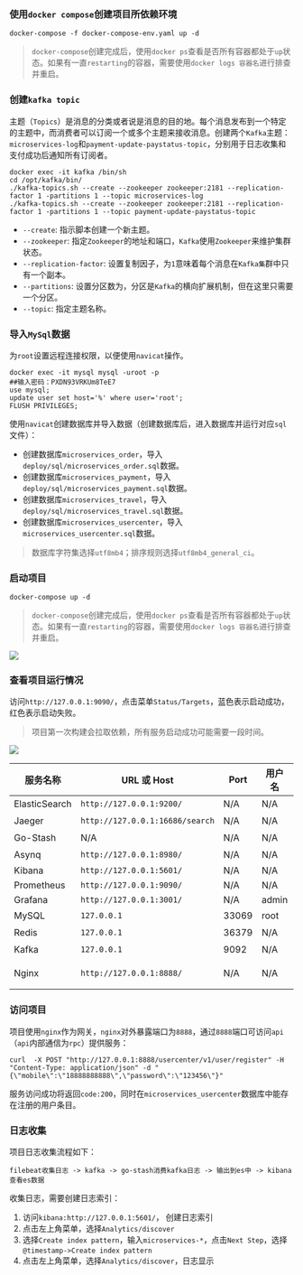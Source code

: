 ### 使用`docker compose`创建项目所依赖环境

```shell
docker-compose -f docker-compose-env.yaml up -d
```

> `docker-compose`创建完成后，使用`docker ps`查看是否所有容器都处于`up`状态。如果有一直`restarting`的容器，需要使用`docker logs 容器名`进行排查并重启。

### 创建`kafka topic`

主题（`Topics`）是消息的分类或者说是消息的目的地。每个消息发布到一个特定的主题中，而消费者可以订阅一个或多个主题来接收消息。创建两个`Kafka`主题：`microservices-log`和`payment-update-paystatus-topic`，分别用于日志收集和支付成功后通知所有订阅者。

```shell
docker exec -it kafka /bin/sh
cd /opt/kafka/bin/
./kafka-topics.sh --create --zookeeper zookeeper:2181 --replication-factor 1 -partitions 1 --topic microservices-log
./kafka-topics.sh --create --zookeeper zookeeper:2181 --replication-factor 1 -partitions 1 --topic payment-update-paystatus-topic
```

- `--create`: 指示脚本创建一个新主题。
- `--zookeeper`: 指定`Zookeeper`的地址和端口，`Kafka`使用`Zookeeper`来维护集群状态。
- `--replication-factor`: 设置复制因子，为`1`意味着每个消息在`Kafka集`群中只有一个副本。
- `--partitions`: 设置分区数为，分区是`Kafka`的横向扩展机制，但在这里只需要一个分区。
- `--topic`: 指定主题名称。

### 导入`MySql`数据

为`root`设置远程连接权限，以便使用`navicat`操作。

```shell
docker exec -it mysql mysql -uroot -p
##输入密码：PXDN93VRKUm8TeE7
use mysql;
update user set host='%' where user='root';
FLUSH PRIVILEGES;
```

使用`navicat`创建数据库并导入数据（创建数据库后，进入数据库并运行对应`sql`文件）：

- 创建数据库`microservices_order`，导入`deploy/sql/microservices_order.sql`数据。
- 创建数据库`microservices_payment`，导入`deploy/sql/microservices_payment.sql`数据。
- 创建数据库`microservices_travel`，导入`deploy/sql/microservices_travel.sql`数据。
- 创建数据库`microservices_usercenter`，导入`microservices_usercenter.sql`数据。

> 数据库字符集选择`utf8mb4`；排序规则选择`utf8mb4_general_ci`。       

### 启动项目

```shell
docker-compose up -d
```

> `docker-compose`创建完成后，使用`docker ps`查看是否所有容器都处于`up`状态。如果有一直`restarting`的容器，需要使用`docker logs 容器名`进行排查并重启。

<img src="https://cdn.jsdelivr.net/gh/peng-yq/Gallery/202405231303989.png">

### 查看项目运行情况

访问`http://127.0.0.1:9090/`，点击菜单`Status/Targets`，蓝色表示启动成功，红色表示启动失败。

> 项目第一次构建会拉取依赖，所有服务启动成功可能需要一段时间。

<img src="https://cdn.jsdelivr.net/gh/peng-yq/Gallery/202405231245174.png">

| 服务名称      | URL 或 Host                | Port  | 用户名 | 密码              | 备注                                           |
|--------------|----------------------------|-------|--------|-------------------|------------------------------------------------|
| ElasticSearch| `http://127.0.0.1:9200/`   | N/A   | N/A    | N/A               | 启动时间可能较长                                   |
| Jaeger       | `http://127.0.0.1:16686/search` | N/A   | N/A    | N/A          | 依赖ElasticSearch，可能需要重启               |
| Go-Stash     | N/A                        | N/A   | N/A    | N/A               | 如果日志未收集到，重启Go-Stash                 |
| Asynq        | `http://127.0.0.1:8980/`   | N/A   | N/A    | N/A               | 延迟任务、定时任务、消息队列                    |
| Kibana       | `http://127.0.0.1:5601/`   | N/A   | N/A    | N/A               | N/A                                            |
| Prometheus   | `http://127.0.0.1:9090/`   | N/A   | N/A    | N/A               | N/A                                            |
| Grafana      | `http://127.0.0.1:3001/`   | N/A   | admin  | admin             | N/A                                            |
| MySQL        | `127.0.0.1`                | 33069 | root   | PXDN93VRKUm8TeE7  | 使用客户端工具如Navicat查看                   |
| Redis        | `127.0.0.1`                | 36379 | N/A    | G62m50oigInC30sf  | 使用工具如RedisManager查看                    |
| Kafka        | `127.0.0.1`                | 9092  | N/A    | N/A               | 使用客户端工具查看pub/sub                      |
| Nginx        | `http://127.0.0.1:8888/`   | N/A   | N/A    | N/A               | 用于访问API，如用户注册：`/usercenter/v1/user/register` |

### 访问项目

项目使用`nginx`作为网关，`nginx`对外暴露端口为`8888`，通过`8888`端口可访问`api`（`api`内部通信为`rpc`）提供服务：

```shell
curl  -X POST "http://127.0.0.1:8888/usercenter/v1/user/register" -H "Content-Type: application/json" -d "{\"mobile\":\"18888888888\",\"password\":\"123456\"}"
```

服务访问成功将返回`code:200`，同时在`microservices_usercenter`数据库中能存在注册的用户条目。

### 日志收集

项目日志收集流程如下：

```
filebeat收集日志 -> kafka -> go-stash消费kafka日志 -> 输出到es中 -> kibana查看es数据
```

收集日志，需要创建日志索引：

1. 访问`kibana:http://127.0.0.1:5601/`， 创建日志索引
2. 点击左上角菜单，选择`Analytics/discover` 
3. 选择`Create index pattern`，输入`microservices-*`，点击`Next Step`，选择`@timestamp->Create index pattern`
4. 点击左上角菜单，选择`Analytics/discover`，日志显示